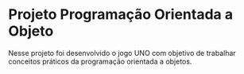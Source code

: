 # Projeto Programação Orientada a Objeto

Nesse projeto foi desenvolvido o jogo UNO com objetivo de trabalhar conceitos práticos da programação orientada a objetos.
